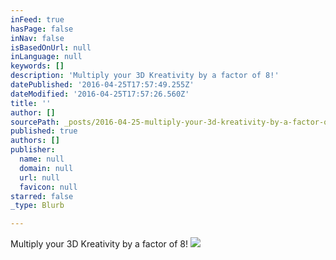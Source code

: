 ```yaml
---
inFeed: true
hasPage: false
inNav: false
isBasedOnUrl: null
inLanguage: null
keywords: []
description: 'Multiply your 3D Kreativity by a factor of 8!'
datePublished: '2016-04-25T17:57:49.255Z'
dateModified: '2016-04-25T17:57:26.560Z'
title: ''
author: []
sourcePath: _posts/2016-04-25-multiply-your-3d-kreativity-by-a-factor-of-8.md
published: true
authors: []
publisher:
  name: null
  domain: null
  url: null
  favicon: null
starred: false
_type: Blurb

---
```

Multiply your 3D Kreativity by a factor of 8!
![](https://the-grid-user-content.s3-us-west-2.amazonaws.com/fae7a4ba-b0ce-49a6-bc57-96e6aa27c6c0.jpg)